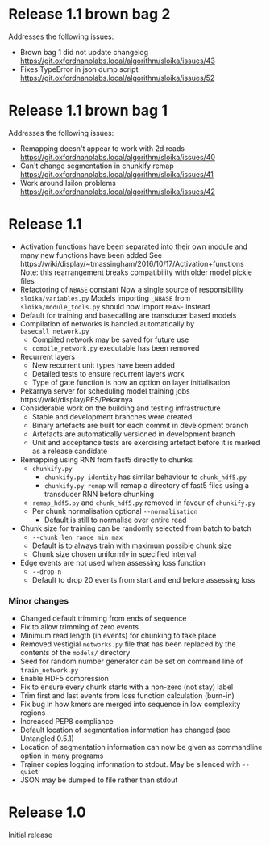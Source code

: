 Release 1.1 brown bag 2
=======================

Addresses the following issues:
* Brown bag 1 did not update changelog
    https://git.oxfordnanolabs.local/algorithm/sloika/issues/43
* Fixes TypeError in json dump script
    https://git.oxfordnanolabs.local/algorithm/sloika/issues/52


Release 1.1 brown bag 1
=======================

Addresses the following issues:
* Remapping doesn't appear to work with 2d reads
    https://git.oxfordnanolabs.local/algorithm/sloika/issues/40
* Can't change segmentation in chunkify remap
    https://git.oxfordnanolabs.local/algorithm/sloika/issues/41
* Work around Isilon problems
    https://git.oxfordnanolabs.local/algorithm/sloika/issues/42


Release 1.1
===========

* Activation functions have been separated into their own module and many new functions have been added
    See https://wiki/display/~tmassingham/2016/10/17/Activation+functions
    Note: this rearrangement breaks compatibility with older model pickle files
* Refactoring of `NBASE` constant
    Now a single source of responsibility `sloika/variables.py`
    Models importing `_NBASE` from `sloika/module_tools.py` should now import `NBASE` instead
* Default for training and basecalling are transducer based models
* Compilation of networks is handled automatically by `basecall_network.py`
  * Compiled network may be saved for future use
  * `compile_network.py` executable has been removed
* Recurrent layers
  * New recurrent unit types have been added
  * Detailed tests to ensure recurrent layers work
  * Type of gate function is now an option on layer initialisation
* Pekarnya server for scheduling model training jobs
    https://wiki/display/RES/Pekarnya
* Considerable work on the building and testing infrastructure
  * Stable and development branches were created
  * Binary artefacts are built for each commit in development branch
  * Artefacts are automatically versioned in development branch
  * Unit and acceptance tests are exercising artefact before it is marked as a release candidate
* Remapping using RNN from fast5 directly to chunks
  * `chunkify.py`
    * `chunkify.py identity` has similar behaviour to `chunk_hdf5.py`
    * `chunkify.py remap` will remap a directory of fast5 files using a transducer RNN before chunking
  * `remap_hdf5.py` and `chunk_hdf5.py` removed in favour of `chunkify.py`
  * Per chunk normalisation optional `--normalisation`
    * Default is still to normalise over entire read
* Chunk size for training can be randomly selected from batch to batch
  * `--chunk_len_range min max`
  * Default is to always train with maximum possible chunk size
  * Chunk size chosen uniformly in specified interval
* Edge events are not used when assessing loss function
  * `--drop n`
  * Default to drop 20 events from start and end before assessing loss


### Minor changes

* Changed default trimming from ends of sequence
* Fix to allow trimming of zero events
* Minimum read length (in events) for chunking to take place
* Removed vestigial `networks.py` file that has been replaced by the contents of the `models/` directory
* Seed for random number generator can be set on command line of `train_network.py`
* Enable HDF5 compression
* Fix to ensure every chunk starts with a non-zero (not stay) label
* Trim first and last events from loss function calculation (burn-in)
* Fix bug in how kmers are merged into sequence in low complexity regions
* Increased PEP8 compliance
* Default location of segmentation information has changed (see Untangled 0.5.1)
* Location of segmentation information can now be given as commandline option in many programs
* Trainer copies logging information to stdout.  May be silenced with `--quiet`
* JSON may be dumped to file rather than stdout


Release 1.0
===========

Initial release
